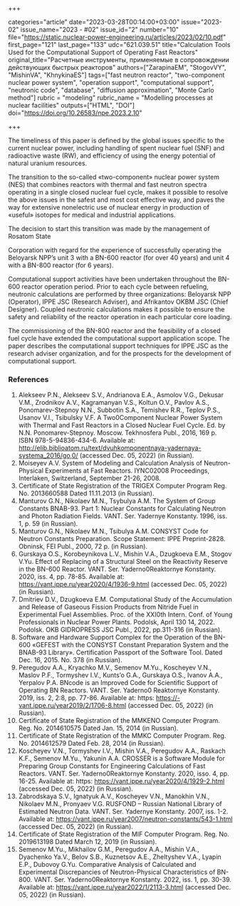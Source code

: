 +++

categories="article"
date="2023-03-28T00:14:00+03:00"
issue="2023-02"
issue_name="2023 - #02"
issue_id="2"
number="10"
file="https://static.nuclear-power-engineering.ru/articles/2023/02/10.pdf"
first_page="121"
last_page="133"
udc="621.039.51"
title="Calculation Tools Used for the Computational Support of Operating Fast Reactors"
original_title="Расчетные инструменты, применяемые в сопровождении действующих быстрых реакторов"
authors=["ZarapinaEM", "StogovVY", "MishinVA", "KhnykinaES"]
tags=["fast neutron reactor", "two-component nuclear power system", "operation support", "computational support", "neutronic code", "database", "diffusion approximation", "Monte Carlo method"]
rubric = "modeling"
rubric_name = "Modelling processes at nuclear facilities"
outputs=["HTML", "DOI"]
doi="https://doi.org/10.26583/npe.2023.2.10"

+++

The timeliness of this paper is defined by the global issues specific to the current nuclear power, including handling of spent nuclear fuel (SNF) and radioactive waste (RW), and efficiency of using the energy potential of natural uranium resources.

The transition to the so-called «two-component» nuclear power system (NES) that combines reactors with thermal and fast neutron spectra operating in a single closed nuclear fuel cycle, makes it possible to resolve the above issues in the safest and most cost effective way, and paves the way for extensive nonelectric use of nuclear energy in production of «useful» isotopes for medical and industrial applications.

The decision to start this transition was made by the management of Rosatom State

Corporation with regard for the experience of successfully operating the Beloyarsk NPP’s unit 3 with a BN-600 reactor (for over 40 years) and unit 4 with a BN-800 reactor (for 6 years).

Computational support activities have been undertaken throughout the BN-600 reactor operation period. Prior to each cycle between refueling, neutronic calculations are performed by three organizations: Beloyarsk NPP (Operator), IPPE JSC (Research Adviser), and Afrikantov OKBM JSC (Chief Designer). Coupled neutronic calculations makes it possible to ensure the safety and reliability of the reactor operation in each particular core loading.

The commissioning of the BN-800 reactor and the feasibility of a closed fuel cycle have extended the computational support application scope. The paper describes the computational support techniques for IPPE JSC as the research adviser organization, and for the prospects for the development of computational support.

### References

1. Alekseev P.N., Alekseev S.V., Andrianova E.A., Asmolov V.G., Dekusar V.M., Zrodnikov A.V., Kagramanyan V.S., Koltun O.V., Pavlov A.S., Ponomarev-Stepnoy N.N., Subbotin S.A., Temishev R.R., Teplov P.S., Usanov V.I., Tsibulsky V.F. A Two0Component Nuclear Power System with Thermal and Fast Reactors in a Closed Nuclear Fuel Cycle. Ed. by N.N. Ponomarev-Stepnoy. Moscow. Tekhnosfera Publ., 2016, 169 p. ISBN 978-5-94836-434-6. Available at: http://elib.biblioatom.ru/text/dvuhkomponentnaya-yadernaya-systema_2016/go,0/ (accessed Dec. 05, 2022) (in Russian).
2. Moiseyev A.V. System of Modeling and Calculation Analysis of Neutron-Physical Experiments at Fast Reactors. IYNC02008 Proceedings, Interlaken, Switzerland, September 21-26, 2008.
3. Certificate of State Registration of the TRIGEX Computer Program Reg. No. 2013660588 Dated 11.11.2013 (in Russian).
4. Manturov G.N., Nikolaev M.N., Tsybulya A.M. The System of Group Constants BNAB-93. Part 1: Nuclear Constants for Calculating Neutron and Photon Radiation Fields. VANT. Ser. Yadernye Konstanty. 1996, iss. 1, p. 59 (in Russian).
5. Manturov G.N., Nikolaev M.N., Tsibulya A.M. CONSYST Code for Neutron Constants Preparation. Scope Statement: IPPE Preprint-2828. Obninsk, FEI Publ., 2000, 72 p. (in Russian).
6. Gurskaya O.S., Korobeynikova L.V., Mishin V.A., Dzugkoeva E.M., Stogov V.Yu. Effect of Replacing of a Structural Steel on the Reactivity Reserve in the BN-600 Reactor. VANT. Ser. Yaderno0Reaktornye Konstanty. 2020, iss. 4, pp. 78-85. Available at: https://vant.ippe.ru/year2020/4/1936-9.html (accessed Dec. 05, 2022) (in Russian).
7. Dmitriev D.V., Dzugkoeva E.M. Computational Study of the Accumulation and Release of Gaseous Fission Products from Nitride Fuel in Experimental Fuel Assemblies. Proc. of the XXI0th Intern. Conf. of Young Professionals in Nuclear Power Plants. Podolsk, April 130 14, 2022. Podolsk. OKB GIDROPRESS JSC Publ., 2022, pp.311-316 (in Russian).
8. Software and Hardware Support Complex for the Operation of the BN-600 «GEFEST with the CONSYST Constant Preparation System and the BNAB-93 Library». Certification Passport of the Software Tool. Dated Dec. 16, 2015. No. 378 (in Russian).
9. Peregudov A.A., Kryachko M.V., Semenov M.Yu., Koscheyev V.N., Maslov P.F., Tormyshev I.V., Kunts’o G.A., Gurskaya O.S., Ivanov A.A., Yerpalov P.A. BNcode is an Improved Code for Scientific Support of Operating BN Reactors. VANT. Ser. Yaderno0 Reaktornye Konstanty. 2019, iss. 2, 2:8, pp. 77-86. Available at: https: https://-vant.ippe.ru/year2019/2/1706-8.html (accessed Dec. 05, 2022) (in Russian).
10. Certificate of State Registration of the MMKENO Computer Program. Reg. No. 2014610575 Dated Jan. 15, 2014 (in Russian).
11. Certificate of State Registration of the MMKC Computer Program. Reg. No. 2014612579 Dated Feb. 28, 2014 (in Russian).
12. Koscheyev V.N., Tormyshev I.V., Mishin V.A., Peregudov A.A., Raskach K.F., Semenov M.Yu., Yakunin A.A. CROSSER is a Software Module for Preparing Group Constants for Engineering Calculations of Fast Reactors. VANT. Ser. Yaderno0Reaktornye Konstanty. 2020, isso. 4, pp. 16-25. Available at: https: https://vant.ippe.ru/year2020/4/1929-2.html (accessed Dec. 05, 2022) (in Russian).
13. Zabrodskaya S.V., Ignatyuk A.V., Koscheyev V.N., Manokhin V.N., Nikolaev M.N., Pronyaev V.G. RUSFOND – Russian National Library of Estimated Neutron Data. VANT. Ser. Yadernye Konstanty. 2007, iss. 1-2. Available at: https://vant.ippe.ru/year2007/neutron-constants/543-1.html (accessed Dec. 05, 2022) (in Russian).
14. Certificate of State Registration of the MIF Computer Program. Reg. No. 2019613198 Dated March 12, 2019 (in Russian).
15. Semenov M.Yu., Mikhailov G.M., Peregudov A.A., Mishin V.A., Dyachenko Ya.V., Belov S.B., Kuznetsov A.E., Zheltyshev V.A., Lyapin E.P., Dubovoy G.Yu. Сomparative Analysis of Calculated and Experimental Discrepancies of Neutron-Physical Characteristics of BN-800. VANT. Ser. Yaderno0Reaktornye Konstanty. 2022, iss. 1, pp. 30-39. Available at: https://vant.ippe.ru/year2022/1/2113-3.html (accessed Dec. 05, 2022) (in Russian).